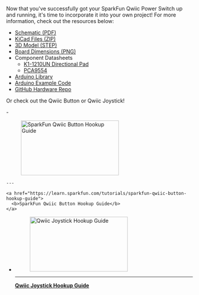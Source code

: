 Now that you've successfully got your SparkFun Qwiic Power Switch up and running, it's time to incorporate it into your own project! For more information, check out the resources below:

* [Schematic (PDF)](../assets/board_files/SparkFun_Qwiic_Directional_Pad_Schematic_v1_1.pdf)
* [KiCad Files (ZIP)](../assets/board_files/SparkFun_Qwiic_Directional_Pad_v1_1.zip)
* [3D Model (STEP)](../assets/3d_model/SparkFun_Qwiic_Directional_Pad_3D_Model.step)
* [Board Dimensions (PNG)](../assets/img/SparkFun_Qwiic_Directional_Pad-User_Board_Dimensions.png)
* Component Datasheets
    * [K1-1210UN Directional Pad](../assets/component_documentation/Korean-Hroparts-Elec-K1-1210UN.pdf)
    * [PCA9554](../assets/component_documentation/pca9554.pdf)
* [Arduino Library](https://github.com/sparkfun/SparkFun_I2C_Expander_Arduino_Library)
* [Arduino Example Code](https://github.com/sparkfun/SparkFun_Qwiic_Directional_Pad/blob/main/Firmware/Example1-ReadButtons/Example1-ReadButtons.ino)
* [GitHub Hardware Repo](https://github.com/sparkfun/SparkFun_Qwiic_Directional_Pad/)



Or check out the Qwiic Button or Qwiic Joystick!

<div class="grid cards col-4" markdown>
<!-- ----------WHITE SPACE BETWEEN GRID CARDS---------- -->
-   <a href="https://learn.sparkfun.com/tutorials/sparkfun-qwiic-button-hookup-guide">
      <figure markdown>
        <img src="https://cdn.sparkfun.com/assets/learn_tutorials/1/1/0/8/15932-SparkFun_Qwiic_Button_-_Red-01.jpg" style="width:264px; height:148px; object-fit:contain;" alt="SparkFun Qwiic Button Hookup Guide">
      </figure>
    </a>

    ---

    <a href="https://learn.sparkfun.com/tutorials/sparkfun-qwiic-button-hookup-guide">
      <b>SparkFun Qwiic Button Hookup Guide</b>
    </a>
<!-- ----------WHITE SPACE BETWEEN GRID CARDS---------- -->
-   <a href="https://learn.sparkfun.com/tutorials/qwiic-joystick-hookup-guide">
      <figure markdown>
        <img src="https://cdn.sparkfun.com/assets/learn_tutorials/8/4/7/Tutorial_Default.gif" style="width:264px; height:148px; object-fit:contain;" alt="Qwiic Joystick Hookup Guide">
      </figure>
    </a>

    ---

    <a href="https://learn.sparkfun.com/tutorials/qwiic-joystick-hookup-guide">
      <b>Qwiic Joystick Hookup Guide</b>
    </a>
<!-- ----------WHITE SPACE BETWEEN GRID CARDS---------- -->
</div>
